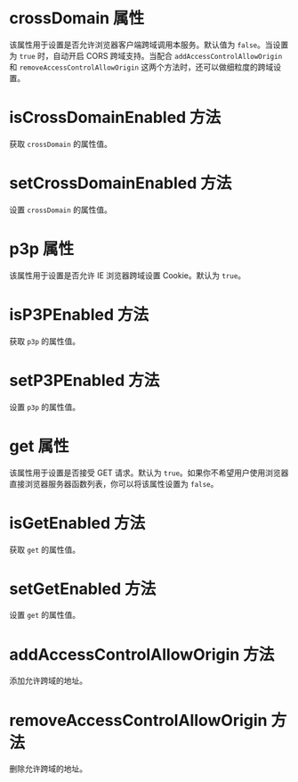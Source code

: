 # crossDomain 属性

该属性用于设置是否允许浏览器客户端跨域调用本服务。默认值为 `false`。当设置为 `true` 时，自动开启 CORS 跨域支持。当配合 `addAccessControlAllowOrigin` 和 `removeAccessControlAllowOrigin` 这两个方法时，还可以做细粒度的跨域设置。

# isCrossDomainEnabled 方法

获取 `crossDomain` 的属性值。

# setCrossDomainEnabled 方法

设置 `crossDomain` 的属性值。

# p3p 属性

该属性用于设置是否允许 IE 浏览器跨域设置 Cookie。默认为 `true`。

# isP3PEnabled 方法

获取 `p3p` 的属性值。

# setP3PEnabled 方法

设置 `p3p` 的属性值。

# get 属性

该属性用于设置是否接受 GET 请求。默认为 `true`。如果你不希望用户使用浏览器直接浏览器服务器函数列表，你可以将该属性设置为 `false`。

# isGetEnabled 方法

获取 `get` 的属性值。

# setGetEnabled 方法

设置 `get` 的属性值。

# addAccessControlAllowOrigin 方法

添加允许跨域的地址。

# removeAccessControlAllowOrigin 方法

删除允许跨域的地址。